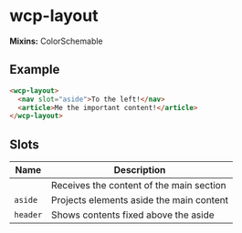 # wcp-layout

**Mixins:** ColorSchemable

## Example

```html
<wcp-layout>
  <nav slot="aside">To the left!</nav>
  <article>Me the important content!</article>
</wcp-layout>
```

## Slots

| Name     | Description                              |
|----------|------------------------------------------|
|          | Receives the content of the main section |
| `aside`  | Projects elements aside the main content |
| `header` | Shows contents fixed above the aside     |
